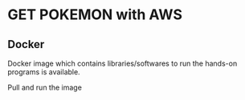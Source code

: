 # GET POKEMON with AWS

## Docker

Docker image which contains libraries/softwares to run the hands-on programs is available.

Pull and run the image
